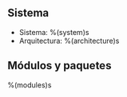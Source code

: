 ## Sistema

- Sistema: %(system)s
- Arquitectura: %(architecture)s

## Módulos y paquetes

%(modules)s
